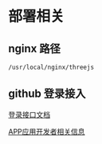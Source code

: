 # 部署相关
## nginx 路径
```text
/usr/local/nginx/threejs
```
## github 登录接入
[登录接口文档](https://docs.github.com/zh/apps/oauth-apps/building-oauth-apps/authorizing-oauth-apps#web-application-flow)

[APP应用开发者相关信息](https://github.com/settings/applications/2674578)
